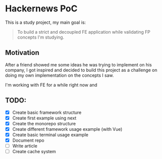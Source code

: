 # Hackernews PoC

This is a study project, my main goal is:

> To build a strict and decoupled FE application while validating FP concepts I'm studying.

## Motivation

After a friend showed me some ideas he was trying to implement on his company, I got inspired and decided to build this project as a challenge on doing my own implementation on the concepts I saw.

I'm working with FE for a while right now and

## TODO:

- [x] Create basic framework structure
- [x] Create first example using next
- [x] Create the monorepo structure
- [x] Create different framework usage example (with Vue)
- [x] Create basic terminal usage example
- [x] Document repo
- [ ] Write article
- [ ] Create cache system
